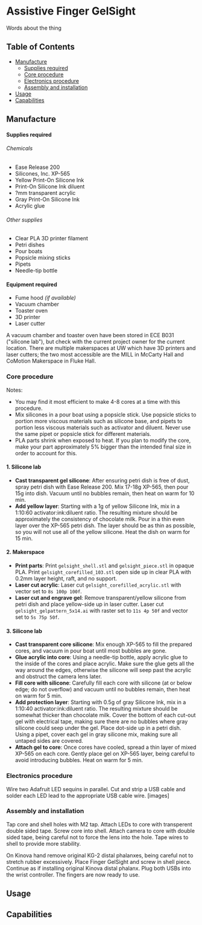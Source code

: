 # Assistive Finger GelSight

Words about the thing

## Table of Contents

* [Manufacture](#manufacture)  
  * [Supplies required](#supplies)  
  * [Core procedure](#coreprocedure)  
  * [Electronics procedure](#electronicsprocedure)  
  * [Assembly and installation](#aandi)  
* [Usage](#usage)
* [Capabilities](#capabilities)

## Manufacture

#### Supplies required<a name="supplies"/>
###### Chemicals
* Ease Release 200
* Silicones, Inc. XP-565
* Yellow Print-On Silicone Ink
* Print-On Silicone Ink diluent
* ?mm transparent acrylic
* Gray Print-On Silicone Ink
* Acrylic glue
<!--* Silicone glue-->
###### Other supplies
* Clear PLA 3D printer filament
* Petri dishes
* Pour boats
* Popsicle mixing sticks
* Pipets
* Needle-tip bottle

#### Equipment required
* Fume hood *(if available)*
* Vacuum chamber
* Toaster oven
* 3D printer
* Laser cutter

A vacuum chamber and toaster oven have been stored in ECE B031 ("silicone lab"), but check with the current project owner for the current location. There are multiple makerspaces at UW which have 3D printers and laser cutters; the two most accessible are the MILL in McCarty Hall and CoMotion Makerspace in Fluke Hall.

### Core procedure<a name="coreprocedure"/>  
Notes:
* You may find it most efficient to make 4-8 cores at a time with this procedure.
* Mix silicones in a pour boat using a popsicle stick. Use popsicle sticks to portion more viscous materials such as silicone base, and pipets to portion less viscous materials such as activator and diluent. Never use the same pipet or popsicle stick for different materials. 
* PLA parts shrink when exposed to heat. If you plan to modify the core, make your part approximately 5% bigger than the intended final size in order to account for this.
#### 1. Silicone lab
* __Cast transparent gel silicone__: After ensuring petri dish is free of dust, spray petri dish with Ease Release 200. Mix 17-18g XP-565, then pour 15g into dish. Vacuum until no bubbles remain, then heat on warm for 10 min.
* __Add yellow layer__: Starting with a 1g of yellow Silicone Ink, mix in a 1:10:60 activator:ink:diluent ratio. The resulting mixture should be approximately the consistency of chocolate milk. Pour in a thin even layer over the XP-565 petri dish. The layer should be as thin as possible, so you will not use all of the yellow silicone. Heat the dish on warm for 15 min.

#### 2. Makerspace
* **Print parts**: Print `gelsight_shell.stl` and `gelsight_piece.stl` in opaque PLA. Print `gelsight_corefilled_103.stl` open side up in clear PLA with 0.2mm layer height, raft, and no support.
* **Laser cut acrylic**: Laser cut `gelsight_corefilled_acrylic.stl` with vector set to `8s 100p 100f`.
* **Laser cut and engrave gel**: Remove transparent/yellow silicone from petri dish and place yellow-side up in laser cutter. Laser cut `gelsight_gelpattern_5x14.ai` with raster set to `11s 4p 50f` and vector set to `5s 75p 50f`.

#### 3. Silicone lab
* __Cast transparent core silicone__: Mix enough XP-565 to fill the prepared cores, and vacuum in pour boat until most bubbles are gone. 
* __Glue acrylic into core__: Using a needle-tip bottle, apply acrylic glue to the inside of the cores and place acrylic. Make sure the glue gets all the way around the edges, otherwise the silicone will seep past the acrylic and obstruct the camera lens later.
* __Fill core with silicone__: Carefully fill each core with silicone (at or below edge; do not overflow) and vacuum until no bubbles remain, then heat on warm for 5 min. 
* __Add protection layer__: Starting with 0.5g of gray Silicone Ink, mix in a 1:10:40 activator:ink:diluent ratio. The resulting mixture should be somewhat thicker than chocolate milk. Cover the bottom of each cut-out gel with electrical tape, making sure there are no bubbles where gray silicone could seep under the gel. Place dot-side up in a petri dish. Using a pipet, cover each gel in gray silicone mix, making sure all untaped sides are covered. 
* __Attach gel to core__: Once cores have cooled, spread a thin layer of mixed XP-565 on each core. Gently place gel on XP-565 layer, being careful to avoid introducing bubbles. Heat on warm for 5 min.

### Electronics procedure<a name="electronicsprocedure"/>
Wire two Adafruit LED sequins in parallel. Cut and strip a USB cable and solder each LED lead to the appropriate USB cable wire.
[images]

### Assembly and installation<a name="aandi"/>
Tap core and shell holes with M2 tap. Attach LEDs to core with transperent double sided tape. Screw core into shell. Attach camera to core with double sided tape, being careful not to force the lens into the hole. Tape wires to shell to provide more stability.

On Kinova hand remove original KG-2 distal phalanxes, being careful not to stretch rubber excessively. Place Finger GelSight and screw in shell piece. Continue as if installing original Kinova distal phalanx. Plug both USBs into the wrist controller. The fingers are now ready to use.

## Usage

## Capabilities
